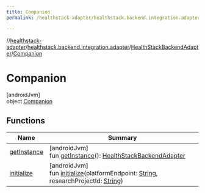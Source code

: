 ```yaml
---
title: Companion
permalink: /healthstack-adapter/healthstack.backend.integration.adapter/-health-stack-backend-adapter/-companion/index.html

---
```

//[healthstack-adapter](../../../../index.html)/[healthstack.backend.integration.adapter](../../index.html)/[HealthStackBackendAdapter](../index.html)/[Companion](index.html)



# Companion



[androidJvm]\
object [Companion](index.html)



## Functions


| Name | Summary |
|---|---|
| [getInstance](get-instance.html) | [androidJvm]<br>fun [getInstance](get-instance.html)(): [HealthStackBackendAdapter](../index.html) |
| [initialize](initialize.html) | [androidJvm]<br>fun [initialize](initialize.html)(platformEndpoint: [String](https://kotlinlang.org/api/latest/jvm/stdlib/kotlin/-string/index.html), researchProjectId: [String](https://kotlinlang.org/api/latest/jvm/stdlib/kotlin/-string/index.html)) |

